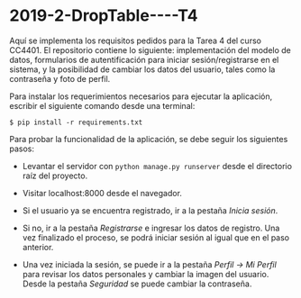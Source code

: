 # 2019-2-DropTable----T4

Aquí se implementa los requisitos pedidos para la Tarea 4 del curso
CC4401. El repositorio contiene lo siguiente: implementación del
modelo de datos, formularios de autentificación para iniciar
sesión/registrarse en el sistema, y la posibilidad de cambiar los
datos del usuario, tales como la contraseña y foto de perfil.


Para instalar los requerimientos necesarios para ejecutar la
aplicación, escribir el siguiente comando desde una terminal:

`$ pip install -r requirements.txt`


Para probar la funcionalidad de la aplicación, se debe seguir los siguientes pasos:

* Levantar el servidor con ```python manage.py runserver``` desde el
  directorio raíz del proyecto.

* Visitar localhost:8000 desde el navegador.

* Si el usuario ya se encuentra registrado, ir a la pestaña *Inicia sesión*.

* Si no, ir a la pestaña *Registrarse* e ingresar los datos de
  registro. Una vez finalizado el proceso, se podrá iniciar sesión al
  igual que en el paso anterior.

* Una vez iniciada la sesión, se puede ir a la pestaña *Perfil -> Mi
  Perfil* para revisar los datos personales y cambiar la imagen del
  usuario. Desde la pestaña *Seguridad* se puede cambiar la
  contraseña.
